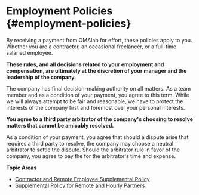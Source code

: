 # Employment Policies {#employment-policies}

By receiving a payment from OMAlab for effort, these policies apply to you. Whether you are a contractor, an occasional freelancer, or a full-time salaried employee.

**These rules, and all decisions related to your employment and compensation, are ultimately at the discretion of your manager and the leadership of the company.**

The company has final decision-making authority on all matters. As a team member and as a condition of your payment, you agree to this term. While we will always attempt to be fair and reasonable, we have to protect the interests of the company first and foremost over your personal interests.

**You agree to a third party arbitrator of the company's choosing to resolve matters that cannot be amicably resolved.**

As a condition of your payment, you agree that should a dispute arise that requires a third party to resolve, the company may choose a neutral arbitrator to settle the dispute. Should the arbitrator rule in favor of the company, you agree to pay the for the arbitrator's time and expense.

**Topic Areas**

* [Contractor and Remote Employee Supplemental Policy](/chapter1/supplemental-policies-for-remote-employees-and-contractors.md)
* [Supplemental Policy for Remote and Hourly Partners](/chapter1/supplemental-policies-for-hourly-paid-international-contractors.md)



